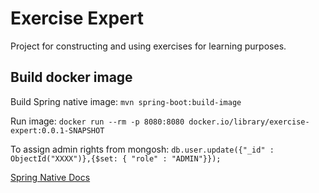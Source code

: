 # Exercise Expert

Project for constructing and using exercises for learning purposes.

## Build docker image
Build Spring native image:
`mvn spring-boot:build-image`

Run image: `docker run --rm -p 8080:8080 docker.io/library/exercise-expert:0.0.1-SNAPSHOT`

To assign admin rights from mongosh:
`db.user.update({"_id" : ObjectId("XXXX")},{$set: { "role" : "ADMIN"}});`

[Spring Native Docs](https://docs.spring.io/spring-native/docs/current/reference/htmlsingle/)


